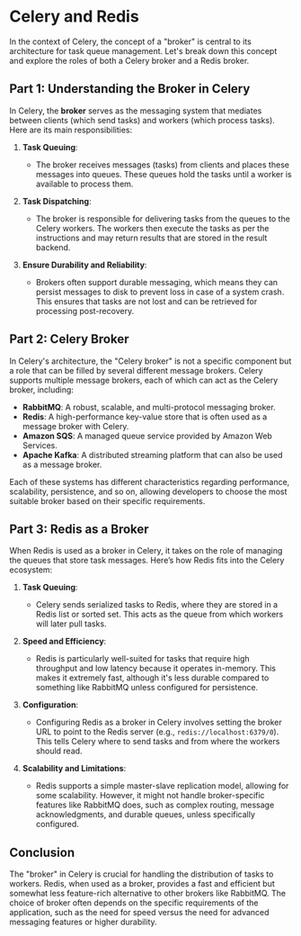 # Celery and Redis

In the context of Celery, the concept of a "broker" is central to its architecture for task queue management. Let's break down this concept and explore the roles of both a Celery broker and a Redis broker.

## Part 1: Understanding the Broker in Celery

In Celery, the **broker** serves as the messaging system that mediates between clients (which send tasks) and workers (which process tasks). Here are its main responsibilities:

1. **Task Queuing**:
   - The broker receives messages (tasks) from clients and places these messages into queues. These queues hold the tasks until a worker is available to process them.

2. **Task Dispatching**:
   - The broker is responsible for delivering tasks from the queues to the Celery workers. The workers then execute the tasks as per the instructions and may return results that are stored in the result backend.

3. **Ensure Durability and Reliability**:
   - Brokers often support durable messaging, which means they can persist messages to disk to prevent loss in case of a system crash. This ensures that tasks are not lost and can be retrieved for processing post-recovery.

## Part 2: Celery Broker

In Celery's architecture, the "Celery broker" is not a specific component but a role that can be filled by several different message brokers. Celery supports multiple message brokers, each of which can act as the Celery broker, including:

- **RabbitMQ**: A robust, scalable, and multi-protocol messaging broker.
- **Redis**: A high-performance key-value store that is often used as a message broker with Celery.
- **Amazon SQS**: A managed queue service provided by Amazon Web Services.
- **Apache Kafka**: A distributed streaming platform that can also be used as a message broker.

Each of these systems has different characteristics regarding performance, scalability, persistence, and so on, allowing developers to choose the most suitable broker based on their specific requirements.

## Part 3: Redis as a Broker

When Redis is used as a broker in Celery, it takes on the role of managing the queues that store task messages. Here’s how Redis fits into the Celery ecosystem:

1. **Task Queuing**:
   - Celery sends serialized tasks to Redis, where they are stored in a Redis list or sorted set. This acts as the queue from which workers will later pull tasks.

2. **Speed and Efficiency**:
   - Redis is particularly well-suited for tasks that require high throughput and low latency because it operates in-memory. This makes it extremely fast, although it's less durable compared to something like RabbitMQ unless configured for persistence.

3. **Configuration**:
   - Configuring Redis as a broker in Celery involves setting the broker URL to point to the Redis server (e.g., `redis://localhost:6379/0`). This tells Celery where to send tasks and from where the workers should read.

4. **Scalability and Limitations**:
   - Redis supports a simple master-slave replication model, allowing for some scalability. However, it might not handle broker-specific features like RabbitMQ does, such as complex routing, message acknowledgments, and durable queues, unless specifically configured.

## Conclusion

The "broker" in Celery is crucial for handling the distribution of tasks to workers. Redis, when used as a broker, provides a fast and efficient but somewhat less feature-rich alternative to other brokers like RabbitMQ. The choice of broker often depends on the specific requirements of the application, such as the need for speed versus the need for advanced messaging features or higher durability.
